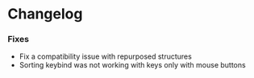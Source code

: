# Changelog

### Fixes
- Fix a compatibility issue with repurposed structures
- Sorting keybind was not working with keys only with mouse buttons